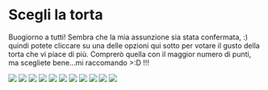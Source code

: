 # Scegli la torta

Buogiorno a tutti! Sembra che la mia assunzione sia stata confermata, :) quindi potete cliccare su una delle opzioni qui sotto per votare il gusto della torta che vi piace di più. Comprerò quella con il maggior numero di punti, ma scegliete bene...mi raccomando >:D !!!

[![](https://api.gh-polls.com/poll/01D9S5AVZW44GGVNPAMRRGMG1N/Torta%20Foresta%20Nera)](https://api.gh-polls.com/poll/01D9S5AVZW44GGVNPAMRRGMG1N/Torta%20Foresta%20Nera/vote)
[![](https://api.gh-polls.com/poll/01D9S5AVZW44GGVNPAMRRGMG1N/Torta%20Mokaccino)](https://api.gh-polls.com/poll/01D9S5AVZW44GGVNPAMRRGMG1N/Torta%20Mokaccino/vote)
[![](https://api.gh-polls.com/poll/01D9S5AVZW44GGVNPAMRRGMG1N/Torta%20Zuppa%20Inglese)](https://api.gh-polls.com/poll/01D9S5AVZW44GGVNPAMRRGMG1N/Torta%20Zuppa%20Inglese/vote)
[![](https://api.gh-polls.com/poll/01D9S5AVZW44GGVNPAMRRGMG1N/Torta%20all'%20Arancia)](https://api.gh-polls.com/poll/01D9S5AVZW44GGVNPAMRRGMG1N/Torta%20all'%20Arancia/vote)
[![](https://api.gh-polls.com/poll/01D9S5AVZW44GGVNPAMRRGMG1N/Torta%20Amarena%20e%20Ricotta)](https://api.gh-polls.com/poll/01D9S5AVZW44GGVNPAMRRGMG1N/Torta%20Amarena%20e%20Ricotta/vote)
[![](https://api.gh-polls.com/poll/01D9S5AVZW44GGVNPAMRRGMG1N/Torta%20Sacher)](https://api.gh-polls.com/poll/01D9S5AVZW44GGVNPAMRRGMG1N/Torta%20Sacher/vote)
[![](https://api.gh-polls.com/poll/01D9S5AVZW44GGVNPAMRRGMG1N/Torta%20Brasiliana)](https://api.gh-polls.com/poll/01D9S5AVZW44GGVNPAMRRGMG1N/Torta%20Brasiliana/vote)
[![](https://api.gh-polls.com/poll/01D9S5AVZW44GGVNPAMRRGMG1N/Torta%20Limoncello)](https://api.gh-polls.com/poll/01D9S5AVZW44GGVNPAMRRGMG1N/Torta%20Limoncello/vote)
[![](https://api.gh-polls.com/poll/01D9S5AVZW44GGVNPAMRRGMG1N/Torta%20di%20Mele)](https://api.gh-polls.com/poll/01D9S5AVZW44GGVNPAMRRGMG1N/Torta%20di%20Mele/vote)
[![](https://api.gh-polls.com/poll/01D9S5AVZW44GGVNPAMRRGMG1N/Torta%20Ricotta%20Pere%20e%20Nutella)](https://api.gh-polls.com/poll/01D9S5AVZW44GGVNPAMRRGMG1N/Torta%20Ricotta%20Pere%20e%20Nutella/vote)
[![](https://api.gh-polls.com/poll/01D9S5AVZW44GGVNPAMRRGMG1N/Torta%20Ricotta%20e%20More)](https://api.gh-polls.com/poll/01D9S5AVZW44GGVNPAMRRGMG1N/Torta%20Ricotta%20e%20More/vote)

